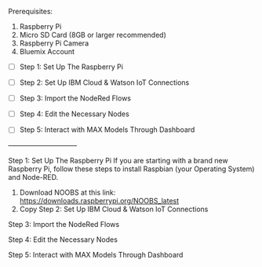 Prerequisites:
1. Raspberry Pi
2. Micro SD Card (8GB or larger recommended)
3. Raspberry Pi Camera
4. Bluemix Account


- [ ] Step 1: Set Up The Raspberry Pi

- [ ] Step 2: Set Up IBM Cloud & Watson IoT Connections

- [ ] Step 3: Import the NodeRed Flows

- [ ] Step 4: Edit the Necessary Nodes

- [ ] Step 5: Interact with MAX Models Through Dashboard

——————————

Step 1: Set Up The Raspberry Pi
If you are starting with a brand new Raspberry Pi, follow these steps to install Raspbian (your Operating System) and Node-RED.
1. Download NOOBS at this link: https://downloads.raspberrypi.org/NOOBS_latest
2. Copy 
Step 2: Set Up IBM Cloud & Watson IoT Connections

Step 3: Import the NodeRed Flows

Step 4: Edit the Necessary Nodes

Step 5: Interact with MAX Models Through Dashboard